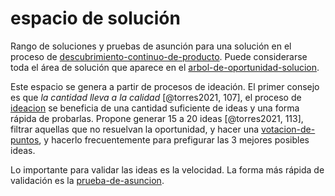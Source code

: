 # espacio de solución

Rango de soluciones y pruebas de asunción para una solución en el proceso de [descubrimiento-continuo-de-producto](descubrimiento-continuo-de-producto.md). Puede considerarse toda el área de solución que aparece en el [arbol-de-oportunidad-solucion](arbol-de-oportunidad-solucion.md).

Este espacio se genera a partir de procesos de ideación. El primer consejo es que *la cantidad lleva a la calidad* [@torres2021, 107], el proceso de [ideacion](ideacion.md) se beneficia de una cantidad suficiente de ideas y una forma rápida de probarlas. Propone generar 15 a 20 ideas [@torres2021, 113], filtrar aquellas que no resuelvan la oportunidad, y hacer una [votacion-de-puntos](votacion-de-puntos.md), y hacerlo frecuentemente para prefigurar las 3 mejores posibles ideas.

Lo importante para validar las ideas es la velocidad. La forma más rápida de validación es la [prueba-de-asuncion](prueba-de-asuncion.md).
